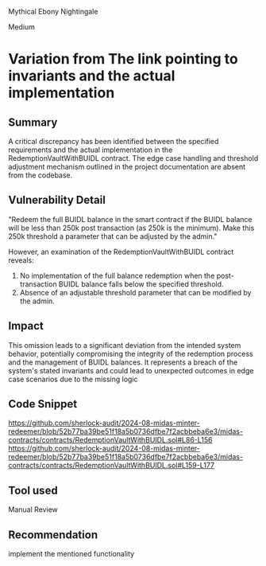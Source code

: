 Mythical Ebony Nightingale

Medium

# Variation from The link pointing to invariants and the actual implementation

## Summary
A critical discrepancy has been identified between the specified requirements and the actual implementation in the RedemptionVaultWithBUIDL contract. The edge case handling and threshold adjustment mechanism outlined in the project documentation are absent from the codebase.
## Vulnerability Detail
"Redeem the full BUIDL balance in the smart contract if the BUIDL balance will be less than 250k post transaction (as 250k is the minimum). Make this 250k threshold a parameter that can be adjusted by the admin."

However, an examination of the RedemptionVaultWithBUIDL contract reveals:

1. No implementation of the full balance redemption when the post-transaction BUIDL balance falls below the specified threshold.
2. Absence of an adjustable threshold parameter that can be modified by the admin.
## Impact
This omission leads to a significant deviation from the intended system behavior, potentially compromising the integrity of the redemption process and the management of BUIDL balances. It represents a breach of the system's stated invariants and could lead to unexpected outcomes in edge case scenarios due to the missing logic
## Code Snippet
https://github.com/sherlock-audit/2024-08-midas-minter-redeemer/blob/52b77ba39be51f18a5b0736dfbe7f2acbbeba6e3/midas-contracts/contracts/RedemptionVaultWithBUIDL.sol#L86-L156
https://github.com/sherlock-audit/2024-08-midas-minter-redeemer/blob/52b77ba39be51f18a5b0736dfbe7f2acbbeba6e3/midas-contracts/contracts/RedemptionVaultWithBUIDL.sol#L159-L177

## Tool used

Manual Review

## Recommendation
implement the mentioned functionality